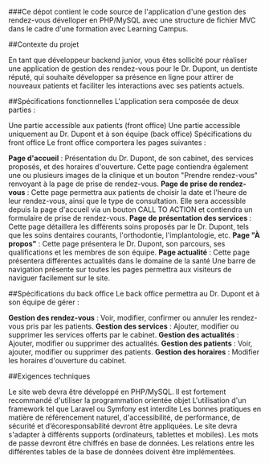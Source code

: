 ###Ce dépot contient le code source de l'application d'une gestion des rendez-vous dévelloper en PHP/MySQL avec une structure de fichier MVC dans le cadre d'une formation avec Learning Campus.

##Contexte du projet

En tant que développeur backend junior, vous êtes sollicité pour réaliser une application de gestion des rendez-vous pour le Dr. Dupont, un dentiste réputé, qui souhaite développer sa présence en ligne pour attirer de nouveaux patients et faciliter les interactions avec ses patients actuels.

##Spécifications fonctionnelles
L'application sera composée de deux parties :

Une partie accessible aux patients (front office)
Une partie accessible uniquement au Dr. Dupont et à son équipe (back office)
Spécifications du front office
Le front office comportera les pages suivantes :

**Page d'accueil** : Présentation du Dr. Dupont, de son cabinet, des services proposés, et des horaires d'ouverture. Cette page contiendra également une ou plusieurs images de la clinique et un bouton "Prendre rendez-vous" renvoyant à la page de prise de rendez-vous.
**Page de prise de rendez-vous** : Cette page permettra aux patients de choisir la date et l'heure de leur rendez-vous, ainsi que le type de consultation. Elle sera accessible depuis la page d'accueil via un bouton CALL TO ACTION et contiendra un formulaire de prise de rendez-vous.
**Page de présentation des services** : Cette page détaillera les différents soins proposés par le Dr. Dupont, tels que les soins dentaires courants, l'orthodontie, l'implantologie, etc.
**Page "À propos"** : Cette page présentera le Dr. Dupont, son parcours, ses qualifications et les membres de son équipe.
**Page actualité** : Cette page présentera différentes actualités dans le domaine de la santé
Une barre de navigation présente sur toutes les pages permettra aux visiteurs de naviguer facilement sur le site.

##Spécifications du back office
Le back office permettra au Dr. Dupont et à son équipe de gérer :

**Gestion des rendez-vous** : Voir, modifier, confirmer ou annuler les rendez-vous pris par les patients.
**Gestion des services** : Ajouter, modifier ou supprimer les services offerts par le cabinet.
**Gestion des actualités** : Ajouter, modifier ou supprimer des actualités.
**Gestion des patients** : Voir, ajouter, modifier ou supprimer des patients.
**Gestion des horaires** : Modifier les horaires d'ouverture du cabinet.

##Exigences techniques

Le site web devra être développé en PHP/MySQL.
Il est fortement recommandé d'utiliser la programmation orientée objet
L'utilisation d'un framework tel que Laravel ou Symfony est interdite
Les bonnes pratiques en matière de référencement naturel, d'accessibilité, de performance, de sécurité et d’écoresponsabilité devront être appliquées.
Le site devra s'adapter à différents supports (ordinateurs, tablettes et mobiles).
Les mots de passe devront être chiffrés en base de données.
Les relations entre les différentes tables de la base de données doivent être implémentées.